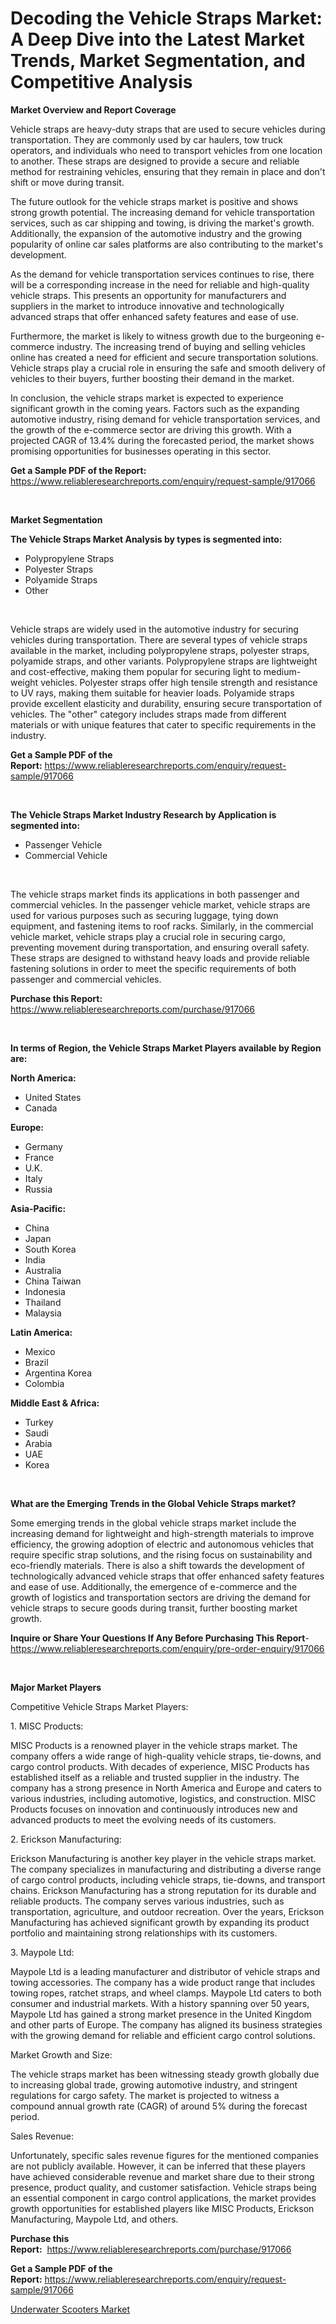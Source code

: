 <p><h1>Decoding the Vehicle Straps Market: A Deep Dive into the Latest Market Trends, Market Segmentation, and Competitive Analysis</h1></p><p><strong>Market Overview and Report Coverage</strong></p>
<p><p>Vehicle straps are heavy-duty straps that are used to secure vehicles during transportation. They are commonly used by car haulers, tow truck operators, and individuals who need to transport vehicles from one location to another. These straps are designed to provide a secure and reliable method for restraining vehicles, ensuring that they remain in place and don't shift or move during transit.</p><p>The future outlook for the vehicle straps market is positive and shows strong growth potential. The increasing demand for vehicle transportation services, such as car shipping and towing, is driving the market's growth. Additionally, the expansion of the automotive industry and the growing popularity of online car sales platforms are also contributing to the market's development.</p><p>As the demand for vehicle transportation services continues to rise, there will be a corresponding increase in the need for reliable and high-quality vehicle straps. This presents an opportunity for manufacturers and suppliers in the market to introduce innovative and technologically advanced straps that offer enhanced safety features and ease of use.</p><p>Furthermore, the market is likely to witness growth due to the burgeoning e-commerce industry. The increasing trend of buying and selling vehicles online has created a need for efficient and secure transportation solutions. Vehicle straps play a crucial role in ensuring the safe and smooth delivery of vehicles to their buyers, further boosting their demand in the market.</p><p>In conclusion, the vehicle straps market is expected to experience significant growth in the coming years. Factors such as the expanding automotive industry, rising demand for vehicle transportation services, and the growth of the e-commerce sector are driving this growth. With a projected CAGR of 13.4% during the forecasted period, the market shows promising opportunities for businesses operating in this sector.</p></p>
<p><strong>Get a Sample PDF of the Report:</strong> <a href="https://www.reliableresearchreports.com/enquiry/request-sample/917066">https://www.reliableresearchreports.com/enquiry/request-sample/917066</a></p>
<p>&nbsp;</p>
<p><strong>Market Segmentation</strong></p>
<p><strong>The Vehicle Straps Market Analysis by types is segmented into:</strong></p>
<p><ul><li>Polypropylene Straps</li><li>Polyester Straps</li><li>Polyamide Straps</li><li>Other</li></ul></p>
<p>&nbsp;</p>
<p><p>Vehicle straps are widely used in the automotive industry for securing vehicles during transportation. There are several types of vehicle straps available in the market, including polypropylene straps, polyester straps, polyamide straps, and other variants. Polypropylene straps are lightweight and cost-effective, making them popular for securing light to medium-weight vehicles. Polyester straps offer high tensile strength and resistance to UV rays, making them suitable for heavier loads. Polyamide straps provide excellent elasticity and durability, ensuring secure transportation of vehicles. The "other" category includes straps made from different materials or with unique features that cater to specific requirements in the industry.</p></p>
<p><strong>Get a Sample PDF of the Report:</strong>&nbsp;<a href="https://www.reliableresearchreports.com/enquiry/request-sample/917066">https://www.reliableresearchreports.com/enquiry/request-sample/917066</a></p>
<p>&nbsp;</p>
<p><strong>The Vehicle Straps Market Industry Research by Application is segmented into:</strong></p>
<p><ul><li>Passenger Vehicle</li><li>Commercial Vehicle</li></ul></p>
<p>&nbsp;</p>
<p><p>The vehicle straps market finds its applications in both passenger and commercial vehicles. In the passenger vehicle market, vehicle straps are used for various purposes such as securing luggage, tying down equipment, and fastening items to roof racks. Similarly, in the commercial vehicle market, vehicle straps play a crucial role in securing cargo, preventing movement during transportation, and ensuring overall safety. These straps are designed to withstand heavy loads and provide reliable fastening solutions in order to meet the specific requirements of both passenger and commercial vehicles.</p></p>
<p><strong>Purchase this Report:</strong>&nbsp; <a href="https://www.reliableresearchreports.com/purchase/917066">https://www.reliableresearchreports.com/purchase/917066</a></p>
<p>&nbsp;</p>
<p><strong>In terms of Region, the Vehicle Straps Market Players available by Region are:</strong></p>
<p>
    <p> <strong> North America: </strong>
        <ul>
            <li>United States</li>
            <li>Canada</li>
        </ul>
        </p> 
    <p> <strong> Europe: </strong>
        <ul>
            <li>Germany</li>
            <li>France</li>
            <li>U.K.</li>
            <li>Italy</li>
            <li>Russia</li>
        </ul>
        </p> 
    <p> <strong> Asia-Pacific: </strong>
        <ul>
            <li>China</li>
            <li>Japan</li>
            <li>South Korea</li>
            <li>India</li>
            <li>Australia</li>
            <li>China Taiwan</li>
            <li>Indonesia</li>
            <li>Thailand</li>
            <li>Malaysia</li>
        </ul>
        </p> 
    <p> <strong> Latin America: </strong>
        <ul>
            <li>Mexico</li>
            <li>Brazil</li>
            <li>Argentina Korea</li>
            <li>Colombia</li>
        </ul>
        </p> 
    <p> <strong> Middle East & Africa: </strong>
        <ul>
            <li>Turkey</li>
            <li>Saudi</li>
            <li>Arabia</li>
            <li>UAE</li>
            <li>Korea</li>
        </ul>
    </p>
    </p>
<p>&nbsp;</p>
<p><strong>What are the Emerging Trends in the Global Vehicle Straps market?</strong></p>
<p><p>Some emerging trends in the global vehicle straps market include the increasing demand for lightweight and high-strength materials to improve efficiency, the growing adoption of electric and autonomous vehicles that require specific strap solutions, and the rising focus on sustainability and eco-friendly materials. There is also a shift towards the development of technologically advanced vehicle straps that offer enhanced safety features and ease of use. Additionally, the emergence of e-commerce and the growth of logistics and transportation sectors are driving the demand for vehicle straps to secure goods during transit, further boosting market growth.</p></p>
<p><strong>Inquire or Share Your Questions If Any Before Purchasing This Report</strong>- <a href="https://www.reliableresearchreports.com/enquiry/pre-order-enquiry/917066">https://www.reliableresearchreports.com/enquiry/pre-order-enquiry/917066</a></p>
<p>&nbsp;</p>
<p><strong>Major Market Players</strong></p>
<p><p>Competitive Vehicle Straps Market Players:</p><p>1. MISC Products:</p><p>MISC Products is a renowned player in the vehicle straps market. The company offers a wide range of high-quality vehicle straps, tie-downs, and cargo control products. With decades of experience, MISC Products has established itself as a reliable and trusted supplier in the industry. The company has a strong presence in North America and Europe and caters to various industries, including automotive, logistics, and construction. MISC Products focuses on innovation and continuously introduces new and advanced products to meet the evolving needs of its customers.</p><p>2. Erickson Manufacturing:</p><p>Erickson Manufacturing is another key player in the vehicle straps market. The company specializes in manufacturing and distributing a diverse range of cargo control products, including vehicle straps, tie-downs, and transport chains. Erickson Manufacturing has a strong reputation for its durable and reliable products. The company serves various industries, such as transportation, agriculture, and outdoor recreation. Over the years, Erickson Manufacturing has achieved significant growth by expanding its product portfolio and maintaining strong relationships with its customers.</p><p>3. Maypole Ltd:</p><p>Maypole Ltd is a leading manufacturer and distributor of vehicle straps and towing accessories. The company has a wide product range that includes towing ropes, ratchet straps, and wheel clamps. Maypole Ltd caters to both consumer and industrial markets. With a history spanning over 50 years, Maypole Ltd has gained a strong market presence in the United Kingdom and other parts of Europe. The company has aligned its business strategies with the growing demand for reliable and efficient cargo control solutions.</p><p>Market Growth and Size:</p><p>The vehicle straps market has been witnessing steady growth globally due to increasing global trade, growing automotive industry, and stringent regulations for cargo safety. The market is projected to witness a compound annual growth rate (CAGR) of around 5% during the forecast period.</p><p>Sales Revenue:</p><p>Unfortunately, specific sales revenue figures for the mentioned companies are not publicly available. However, it can be inferred that these players have achieved considerable revenue and market share due to their strong presence, product quality, and customer satisfaction. Vehicle straps being an essential component in cargo control applications, the market provides growth opportunities for established players like MISC Products, Erickson Manufacturing, Maypole Ltd, and others.</p></p>
<p><strong>Purchase this Report:</strong>&nbsp;&nbsp;<a href="https://www.reliableresearchreports.com/purchase/917066">https://www.reliableresearchreports.com/purchase/917066</a></p>
<p></p>
<p><strong>Get a Sample PDF of the Report:</strong>&nbsp;<a href="https://www.reliableresearchreports.com/enquiry/request-sample/917066">https://www.reliableresearchreports.com/enquiry/request-sample/917066</a></p>
<p><p><a href="https://github.com/RichRobinson5/Market-Research-Report-List-2/blob/main/underwater-scooters-market.md">Underwater Scooters Market</a></p></p>